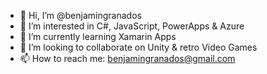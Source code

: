 - 👋 Hi, I’m @benjamingranados
- 👀 I’m interested in C#, JavaScript, PowerApps & Azure
- 🌱 I’m currently learning Xamarin Apps
- 💞️ I’m looking to collaborate on Unity & retro Video Games
- 📫 How to reach me: benjamingranados@gmail.com

<!---
benjamingranados/benjamingranados is a ✨ special ✨ repository because its `README.md` (this file) appears on your GitHub profile.
You can click the Preview link to take a look at your changes.
--->
